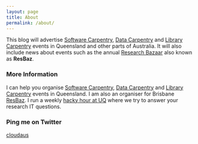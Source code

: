 ```yaml
---
layout: page
title: About
permalink: /about/
---
```


This blog will advertise [Software Carpentry](http://www.software-carpentry.org/), [Data Carpentry](http://datacarpentry.org/) and [Library Carpentry](http://github.com/LibraryCarpentry) events in Queensland and other parts of Australia. It will also include news about events such as the annual [Research Bazaar](https://twitter.com/ResBaz) also known as **ResBaz**.

### More Information

I can help you organise [Software Carpentry](http://www.software-carpentry.org/), [Data Carpentry](http://datacarpentry.org/) and [Library Carpentry](http://github.com/LibraryCarpentry) events in Queensland. I am also an organiser for Brisbane [ResBaz](https://twitter.com/ResBaz). I run a weekly [hacky hour at UQ](https://twitter.com/HackyHourStLuc) where we try to answer your research IT questions.

### Ping me on Twitter

[cloudaus](https://twitter.com/cloudaus)
